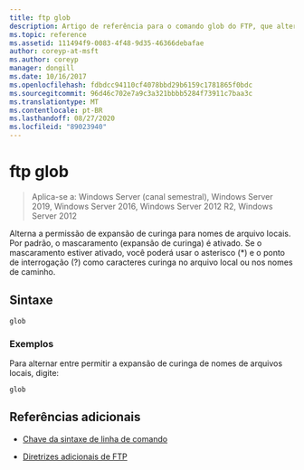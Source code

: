 ```yaml
---
title: ftp glob
description: Artigo de referência para o comando glob do FTP, que alterna a permissão de expansão de curinga para nomes de arquivo locais.
ms.topic: reference
ms.assetid: 111494f9-0083-4f48-9d35-46366debafae
author: coreyp-at-msft
ms.author: coreyp
manager: dongill
ms.date: 10/16/2017
ms.openlocfilehash: fdbdcc94110cf4078bbd29b6159c1781865f0bdc
ms.sourcegitcommit: 96d46c702e7a9c3a321bbbb5284f73911c7baa3c
ms.translationtype: MT
ms.contentlocale: pt-BR
ms.lasthandoff: 08/27/2020
ms.locfileid: "89023940"
---
```

# <a name="ftp-glob"></a>ftp glob

> Aplica-se a: Windows Server (canal semestral), Windows Server 2019, Windows Server 2016, Windows Server 2012 R2, Windows Server 2012

Alterna a permissão de expansão de curinga para nomes de arquivo locais. Por padrão, o mascaramento (expansão de curinga) é ativado. Se o mascaramento estiver ativado, você poderá usar o asterisco (*) e o ponto de interrogação (?) como caracteres curinga no arquivo local ou nos nomes de caminho.

## <a name="syntax"></a>Sintaxe

```
glob
```

### <a name="examples"></a>Exemplos

Para alternar entre permitir a expansão de curinga de nomes de arquivos locais, digite:

```
glob
```

## <a name="additional-references"></a>Referências adicionais

- [Chave da sintaxe de linha de comando](command-line-syntax-key.md)

- [Diretrizes adicionais de FTP](/previous-versions/orphan-topics/ws.10/cc756013(v=ws.10))
